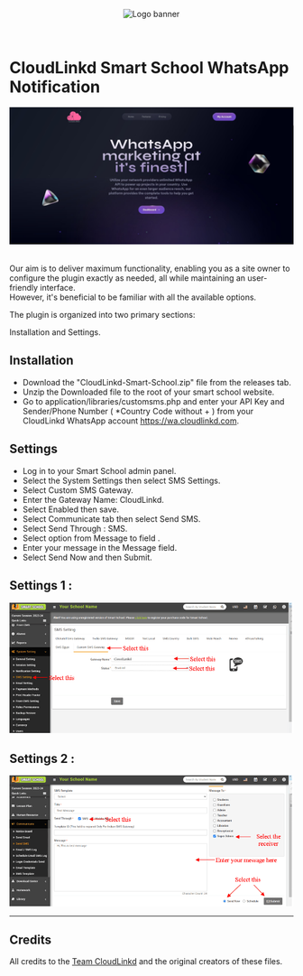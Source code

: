 <p align="center">
<img alt="Logo banner" src="https://github.com/cloudlinkd-networks/whatsapp-notification/blob/main/logo.png"/></p>
</br>

# CloudLinkd Smart School WhatsApp Notification

![Example dashboard](https://raw.githubusercontent.com/cloudlinkd-networks/WHMCS-WhatsApp-Notification/refs/heads/main/screenshot-4.png)
</br></br>

Our aim is to deliver maximum functionality, enabling you as a site owner to configure the plugin exactly as needed, all while maintaining an user-friendly interface.<br>
However, it's beneficial to be familiar with all the available options.<br>

The plugin is organized into two primary sections:<br>

Installation and Settings.

## Installation

- Download the "CloudLinkd-Smart-School.zip" file from the releases tab.
- Unzip the Downloaded file to the root of your smart school website.
- Go to application/libraries/customsms.php and enter your API Key and Sender/Phone Number ( *Country Code without + ) from your CloudLinkd WhatsApp account https://wa.cloudlinkd.com.

## Settings

- Log in to your Smart School admin panel.
- Select the System Settings then select SMS Settings.
- Select Custom SMS Gateway.
- Enter the Gateway Name: CloudLinkd.
- Select Enabled then save.
- Select Communicate tab then select Send SMS.
- Select Send Through : SMS.
- Select option from Message to field .
- Enter your message in the Message field.
- Select Send Now and then Submit.

## Settings 1 :

![Example settings](https://raw.githubusercontent.com/cloudlinkd-networks/SmartSchool-WhatsApp-Notification/refs/heads/main/smart-school-1.png)

## Settings 2 :

![Example settings](https://raw.githubusercontent.com/cloudlinkd-networks/SmartSchool-WhatsApp-Notification/refs/heads/main/smart-school-2.png)

----------

## Credits

All credits to the [Team CloudLinkd](https://www.cloudlinkd.com) and the original creators of these files.</br>

